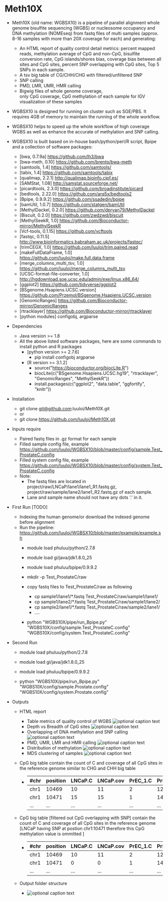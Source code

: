 # Meth10X

* Meth10X (old name: WGBSX10) is a pipeline of parallel alignment whole genome bisulfite sequencing (WGBS) or nucleosome occupancy and DNA methylation (NOMEseq) from fastq files of multi samples (approx. 8-16 samples with more than 20X coverage for each) and generating:
  * An HTML report of quality control detail metrics: percent mapped reads, methylation average of CpG and non-CpG, bisulfite conversion rate, CpG islands/shores bias, coverage bias between all sites and CpG sites, percent SNP overlapping with CpG sites, Top 5 SNPs in each sample.
  * A tsv big table of CG/CHH/CHG with filtered/unfiltered SNP
  * SNP calling
  * PMD, LMR, UMR, HMR calling 
  * Bigwig files of whole genome coverage, only CpG coverage, CpG methylation of each sample for IGV visualization
of these samples

* WGBSX10 is designed for running on cluster such as SGE/PBS. It requires 4GB of memory to maintain the running of the whole workflow.

* WGBSX10 helps to speed up the whole workflow of high coverage WGBS as well as enhance the accurate of methylation and SNP calling.

* WGBSX10 is built based on in-house bash/python/perl/R script, Bpipe and a collection of software packages:
  * [bwa, 0.7.9a]                      https://github.com/lh3/bwa
  * [bwa-meth, 0.10]                   https://github.com/brentp/bwa-meth
  * [samtools, 1.4]                    https://github.com/samtools/
  * [tabix, 1.4]                       https://github.com/samtools/tabix
  * [qualimap, 2.2.1]                  http://qualimap.bioinfo.cipf.es/
  * [SAMStat, 1.08]                    http://samstat.sourceforge.net/
  * [picardtools, 2.3.0]               https://github.com/broadinstitute/picard
  * [bedtools, 2.22.0]                 https://github.com/arq5x/bedtools2
  * [Bpipe, 0.9.9.2]                   https://github.com/ssadedin/bpipe
  * [bamUtil, 1.0.7]                   https://github.com/statgen/bamUtil
  * [MethylDackel, 0.2.0]              https://github.com/dpryan79/MethylDackel
  * [Biscuit, 0.2.0]                   https://github.com/zwdzwd/biscuit
  * [MethylSeekR, 1.0]                 https://github.com/Bioconductor-mirror/MethylSeekR
  * [Vcf-tools, 0.1.15]                https://github.com/vcftools
  * [fastqc, 0.11.5]                   http://www.bioinformatics.babraham.ac.uk/projects/fastqc/
  * [trimCEGX, 1.0]                    https://github.com/luuloi/trim.paired.read
  * [makeFullDataFrame, 1.0]           https://github.com/luuloi/make.full.data.frame
  * [merge_columns_multi_tsv, 1.0]     https://github.com/luuloi/merge_columns_multi_tsv
  * [UCSC-format-file-converter, 1.0]  http://hgdownload.soe.ucsc.edu/admin/exe/linux.x86_64/
  * [ggplot2]                          https://github.com/tidyverse/ggplot2
  * [BSgenome.Hsapiens.UCSC.version]   https://github.com/Przemol/BSgenome.Hsapiens.UCSC.version
  * [GenomicRanges]                    https://github.com/Bioconductor-mirror/GenomicRanges
  * [rtracklayer]                      https://github.com/Bioconductor-mirror/rtracklayer
  * [python modules] configobj, argparse
  
* Dependencies
  * Java version >= 1.8
  * All the above listed software packages, here are some commands to install python and R packages
    * [python version >= 2.7.6] 
      * pip install configobj argparse
    * [R version >= 3.1.2] 
      * source("https://bioconductor.org/biocLite.R")
      * biocLite(c("BSgenome.Hsapiens.UCSC.hg19", "rtracklayer", "GenomicRanges", "MethylSeekR")) 
      * install.packages(c("ggplot2", "data.table", "ggfortify", "knitr"))

* Installation
  * git clone git@github.com:luuloi/Meth10X.git
  * or
  * git clone https://github.com/luuloi/Meth10X.git
  
* Inputs require 
  * Paired fastq files in .gz format for each sample
  * Filled sample config file, example https://github.com/luuloi/WGBSX10/blob/master/config/sample.Test_ProstateC.config
  * Filled system config file, example https://github.com/luuloi/WGBSX10/blob/master/config/system.Test_ProstateC.config
  * Note: 
       * The fastq files are located in project/raw/LNCaP/lane1/lane1_R1.fastq.gz,                                          project/raw/sample/lane2/lane1_R2.fastq.gz of each sample.
       * Lane and sample name should not have any dots '.' in it.
                                       
* First Run [TODO]
  * Indexing the human genome/or download the indexed genome before alignment
  * Run the pipeline: https://github.com/luuloi/WGBSX10/blob/master/example/example.sh
    * module load phuluu/python/2.7.8
    * module load gi/java/jdk1.8.0_25
    * module load phuluu/bpipe/0.9.9.2
    
    * mkdir -p Test_ProstateC/raw
    * copy fastq files to Test_ProstateC/raw as following
      * cp sample1/lane1/*.fastq   Test_ProstateC/raw/sample1/lane1/
      * cp sample1/lane2/*.fastq   Test_ProstateC/raw/sample1/lane2/
      * cp sample2/lane1/*.fastq   Test_ProstateC/raw/sample2/lane1/
      * ....

    * python  "WGBS10X/pipe/run_Bpipe.py"  "WGBS10X/config/sample.Test_ProstateC.config"                                "WGBS10X/config/system.Test_ProstateC.config"

* Second Run
    * module load phuluu/python/2.7.8
    * module load gi/java/jdk1.8.0_25
    * module load phuluu/bpipe/0.9.9.2

    * python  "WGBS10X/pipe/run_Bpipe.py"  "WGBS10X/config/sample.Prostate.config" "WGBS10X/config/system.Prostate.config"

* Outputs
  * HTML report
    * Table metrics of quality control of WGBS ![optional caption text](example/figures/metrics.png)
    * Depth vs Breadth of CpG sites ![optional caption text](example/figures/depth.png)
    * Overlapping of DNA methylation and SNP calling ![optional caption text](example/figures/snp.png)
    * PMD, UMR, LMR and HMR calling ![optional caption text](example/figures/methylSeekR.png)
    * Distribution of methylation ![optional caption text](example/figures/distribution.png)
    * MDS clustering of samples ![optional caption text](example/figures/mds.png)
  
  * CpG big table contain the count of C and coverage of all CpG sites in the reference genome similar to CHG and CHH big table
    * #chr | position | LNCaP.C | LNCaP.cov | PrEC_1.C | PrEC_1.cov | PrEC.C | PrEC.cov
      -----|----------|---------|-----------|----------|------------|--------|----------
      chr1 | 10469    | 10       | 11        |  2       |  12        |   3    | 14  
      chr1 | 10471    | 15       | 15        |  1       |  14        |   2    | 12
      ...  | ...    | ...       | ...        |  ...       |  ...        |   ...    | ...
  
  * CpG big table [filtered out CpG overlapping with SNP] contain the count of C and coverage of all CpG sites in the reference genome [LNCaP having SNP at postion chr1:10471 therefore this CpG methylation value is ommitted ]
    * #chr | position | LNCaP.C | LNCaP.cov | PrEC_1.C | PrEC_1.cov | PrEC.C | PrEC.cov
      -----|----------|---------|-----------|----------|------------|--------|----------
      chr1 | 10469    | 10       | 11        |  2       |  12        |   3    | 14  
      chr1 | 10471    | 0       | 0        |  1       |  14        |   2    | 12
      ...  | ...    | ...       | ...        |  ...       |  ...        |   ...    | ...

  * Output folder structure
    * ![optional caption text](example/figures/tree.png)
